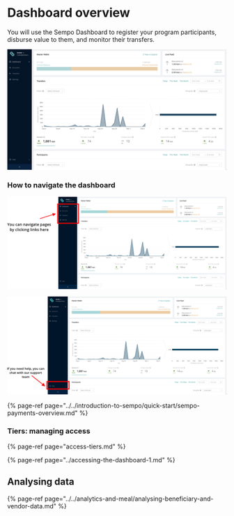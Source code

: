 # Dashboard overview

You will use the Sempo Dashboard to register your program participants, disburse value to them, and monitor their transfers.

![Dashboard Page - Analytics](../../.gitbook/assets/screen-shot-2020-09-10-at-10.54.44-am.png)

### **How to navigate the dashboard**

![How to navigate](../../.gitbook/assets/support.png)

![How to access customer support](../../.gitbook/assets/nav.png)

{% page-ref page="../../introduction-to-sempo/quick-start/sempo-payments-overview.md" %}

### Tiers: managing access

{% page-ref page="access-tiers.md" %}

{% page-ref page="../accessing-the-dashboard-1.md" %}

## Analysing data

{% page-ref page="../../analytics-and-meal/analysing-beneficiary-and-vendor-data.md" %}

